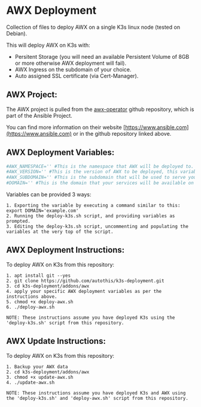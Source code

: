 AWX Deployment
===========================

Collection of files to deploy AWX on a single K3s linux node (tested on Debian).

This will deploy AWX on K3s with:
  - Persitent Storage (you will need an available Persistent Volume of 8GB or more otherwise AWX deployment will fail).
  - AWX Ingress on the subdomain of your choice.
  - Auto assigned SSL certificate (via Cert-Manager).

AWX Project:
------------------------

The AWX project is pulled from the [awx-operator](https://github.com/ansible/awx-operator) github repository, which is part of the Ansible Project.

You can find more information on their website [https://www.ansible.com](https://www.ansible.com) or in the github repository linked above.

AWX Deployment Variables:
------------------------

```yml
#AWX_NAMESPACE='' #This is the namespace that AWX will be deployed to.
#AWX_VERSION='' #This is the version of AWX to be deployed, this variable will automatically populated.
#AWX_SUBDOMAIN='' #This is the subdomain that will be used to serve your AWX dashboard.
#DOMAIN='' #This is the domain that your services will be available on e.g. 'yourdomain.com'.
```

  Variables can be provided 3 ways:

    1. Exporting the variable by executing a command similar to this: export DOMAIN='example.com'
    2. Running the deploy-k3s.sh script, and providing variables as prompted.
    3. Editing the deploy-k3s.sh script, uncommenting and populating the variables at the very top of the script.

AWX Deployment Instructions:
----------------------------

  To deploy AWX on K3s from this repository:

    1. apt install git --yes
    2. git clone https://github.com/autothis/k3s-deployment.git
    3. cd k3s-deployment/addons/awx
    4. apply your specific AWX deployment variables as per the instructions above.
    5. chmod +x deploy-awx.sh
    6. ./deploy-awx.sh
    
    NOTE: These instructions assume you have deployed K3s using the 'deploy-k3s.sh' script from this repository.

AWX Update Instructions:
------------------------

  To deploy AWX on K3s from this repository:

    1. Backup your AWX data
    2. cd k3s-deployment/addons/awx
    3. chmod +x update-awx.sh
    4. ./update-awx.sh
    
    NOTE: These instructions assume you have deployed K3s and AWX using the 'deploy-k3s.sh' and 'deploy-awx.sh' script from this repository.
